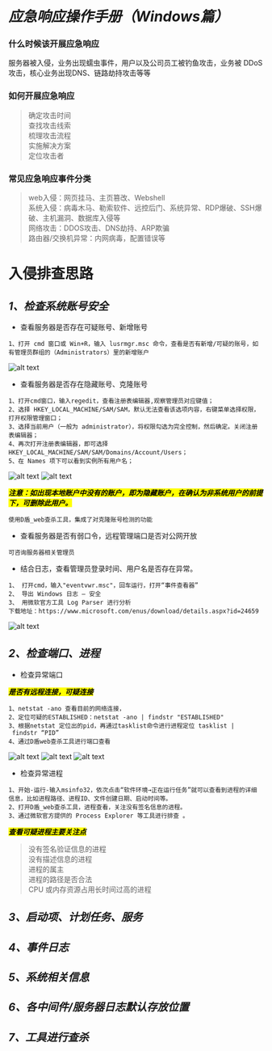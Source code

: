 # ***应急响应操作手册（Windows篇）***</big>

### **什么时候该开展应急响应**

服务器被入侵，业务出现蠕虫事件，用户以及公司员工被钓鱼攻击，业务被 DDoS 攻击，核心业务出现DNS、链路劫持攻击等等

### **如何开展应急响应**

>确定攻击时间<br>
查找攻击线索<br>
梳理攻击流程<br>
实施解决方案<br>
定位攻击者

### **常见应急响应事件分类**

>web入侵：网页挂马、主页篡改、Webshell<br>
系统入侵：病毒木马、勒索软件、远控后门、系统异常、RDP爆破、SSH爆破、主机漏洞、数据库入侵等<br>
网络攻击：DDOS攻击、DNS劫持、ARP欺骗<br>
路由器/交换机异常：内网病毒，配置错误等

# 入侵排查思路

## ***1、检查系统账号安全***

- 查看服务器是否存在可疑账号、新增账号
```
1、打开 cmd 窗口或 Win+R，输入 lusrmgr.msc 命令，查看是否有新增/可疑的账号，如有管理员群组的（Administrators）里的新增账户
```
![alt text](photos/win1.png)

- 查看服务器是否存在隐藏账号、克隆账号
```
1、打开cmd窗口，输入regedit，查看注册表编辑器,观察管理员对应键值；
2、选择 HKEY_LOCAL_MACHINE/SAM/SAM，默认无法查看该选项内容，右键菜单选择权限，打开权限管理窗口；
3、选择当前用户（一般为 administrator），将权限勾选为完全控制，然后确定。关闭注册表编辑器；
4、再次打开注册表编辑器，即可选择HKEY_LOCAL_MACHINE/SAM/SAM/Domains/Account/Users；
5、在 Names 项下可以看到实例所有用户名；
```
![alt text](photos/win2.png)
![alt text](photos/win3.png)

<mark>***注意：如出现本地账户中没有的账户，即为隐藏账户，在确认为非系统用户的前提下，可删除此用户。***</mark>
```
使用D盾_web查杀工具，集成了对克隆账号检测的功能
```

- 查看服务器是否有弱口令，远程管理端口是否对公网开放
```
可咨询服务器相关管理员
```

- 结合日志，查看管理员登录时间、用户名是否存在异常。
```
1、 打开cmd，输入"eventvwr.msc"，回车运行，打开“事件查看器”
2、 导出 Windows 日志 – 安全
3、 用微软官方工具 Log Parser 进行分析 
下载地址：https://www.microsoft.com/enus/download/details.aspx?id=24659
```
![alt text](photos/win4.png)

## ***2、检查端口、进程***
- 检查异常端口

<mark>***是否有远程连接，可疑连接***</mark>
```
1、netstat -ano 查看目前的网络连接，
2、定位可疑的ESTABLISHED：netstat -ano | findstr "ESTABLISHED"
3、根据netstat 定位出的pid，再通过tasklist命令进行进程定位 tasklist | findstr “PID”
4、通过D盾web查杀工具进行端口查看
```

![alt text](photos/win5.png)
![alt text](photos/win6.png)
![alt text](photos/win7.png)

- 检查异常进程
```
1、开始-运行-输入msinfo32，依次点击“软件环境→正在运行任务”就可以查看到进程的详细信息，比如进程路径、进程ID、文件创建日期、启动时间等。
2、打开D盾_web查杀工具，进程查看，关注没有签名信息的进程。
3、通过微软官方提供的 Process Explorer 等工具进行排查 。
```
<mark>***查看可疑进程主要关注点***</mark>
>没有签名验证信息的进程<br>
没有描述信息的进程<br>
进程的属主<br>
进程的路径是否合法<br>
CPU 或内存资源占用长时间过高的进程<br>

## ***3、启动项、计划任务、服务***
## ***4、事件日志***
## ***5、系统相关信息***
## ***6、各中间件/服务器日志默认存放位置***
## ***7、工具进行查杀***